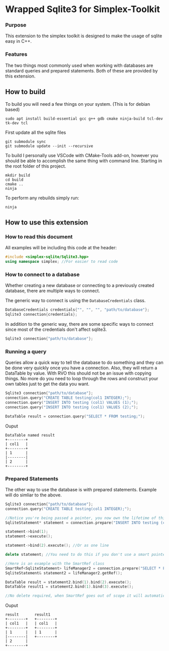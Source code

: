# Wrapped Sqlite3 for Simplex-Toolkit

### Purpose

This extension to the simplex toolkit is designed to make the usage of sqlite easy in C++.

### Features

The two things most commonly used when working with databases are standard queries and prepared statements. Both of these are provided by this extension.

## How to build

To build you will need a few things on your system. (This is for debian based)

```
sudo apt install build-essential gcc g++ gdb cmake ninja-build tcl-dev tk-dev tcl
```

First update all the sqlite files

```
git submodule sync
git submodule update --init --recursive
```

To build I personally use VSCode with CMake-Tools add-on, however you should be able to accomplish the same thing with command line. Starting in the root folder of this project.

```
mkdir build
cd build
cmake ..
ninja
```

To perform any rebuilds simply run:

```
ninja
```

## How to use this extension

### How to read this document

All examples will be including this code at the header:

```c++
#include <simplex-sqlite/Sqlite3.hpp>
using namespace simplex; //For easier to read code
```

### How to connect to a database

Whether creating a new database or connecting to a previously created database, there are multiple ways to connect.

The generic way to connect is using the `DatabaseCredentials` class.

```c++
DatabaseCredentials credentials{"", "", "", "path/to/database"};
Sqlite3 connection{credentials};
```

In addition to the generic way, there are some specific ways to connect since most of the credentials don't affect sqlite3.

```c++
Sqlite3 connection{"path/to/database"};
```

### Running a query

Queries allow a quick way to tell the database to do something and they can be done very quickly once you have a connection. Also, they will return a DataTable by value. With RVO this should not be an issue with copying things. No more do you need to loop through the rows and construct your own tables just to get the data you want.

```c++
Sqlite3 connection{"path/to/database"};
connection.query("CREATE TABLE testing(col1 INTEGER);");
connection.query("INSERT INTO testing (col1) VALUES (1);");
connection.query("INSERT INTO testing (col1) VALUES (2);");

DataTable result = connection.query("SELECT * FROM testing;");
```

Ouput
```
DataTable named result
+--------+
| col1   |
+--------+
| 1      |
|--------|
| 2      |
+--------+
```

### Prepared Statements

The other way to use the database is with prepared statements. Example will do simliar to the above.

```c++
Sqlite3 connection{"path/to/database"};
connection.query("CREATE TABLE testing(col1 INTEGER);");

//Notice you're being passed a pointer, you now own the lifetime of this pointer.
SqliteStatement* statement = connection.prepare("INSERT INTO testing (col1) VALUES (?);");

statement->bind(1);
statement->execute();

statement->bind(2).execute(); //Or as one line

delete statement; //You need to do this if you don't use a smart pointer.

//Here is an example with the SmartRef class
SmartRef<SqliteStatement> lifeManager2 = connection.prepare("SELECT * FROM testing WHERE col1 = ? or col1 = ?;");
SqliteStatement& statement2 = lifeManager2.getRef();

DataTable result = statement2.bind(1).bind(2).execute();
DataTable result1 = statement2.bind(1).bind(3).execute();

//No delete required, when SmartRef goes out of scope it will automatically delete the pointer.
```
Ouput
```
result       result1
+--------+   +--------+
| col1   |   | col1   |
+--------+   +--------+
| 1      |   | 1      |
|--------|   +--------+
| 2      |
+--------+
```
